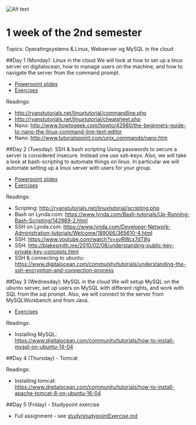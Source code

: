 ![Alt text](img/lotussm.png)
# 1 week of the 2nd semester
Topics: Operatingsystems & Linux, Webserver og MySQL in the cloud

##Day 1 (Monday): Linux in the cloud
We will look at how to set up a linux server on digitalocean, how to manage users on the machine, and how to navigate the server from the command prompt.

* [Powerpoint slides](slides/Day_1.pdf)
* [Exercises](study/day1exercises.md)

Readings:

* <http://ryanstutorials.net/linuxtutorial/commandline.php>
* <http://ryanstutorials.net/linuxtutorial/cheatsheet.php>
* Nano: <http://www.howtogeek.com/howto/42980/the-beginners-guide-to-nano-the-linux-command-line-text-editor>
* Nano: <http://www.tutorialspoint.com/unix_commands/nano.htm>


##Day 2 (Tuesday): SSH & bash scripting
Using passwords to secure a server is considered insecure. Instead one use ssh-keys.
Also, we will take a look at bash-scripting to automate things on linux. In particular we will automate setting up a linux server with users for your group.

* [Powerpoint slides](slides/Day_2.pdf)
* [Exercises](study/day2exercises.md)

Readings:

* Scripting: <http://ryanstutorials.net/linuxtutorial/scripting.php>
* Bash on Lynda.com: <https://www.lynda.com/Bash-tutorials/Up-Running-Bash-Scripting/142989-2.html>
* SSH on Lynda.com: <https://www.lynda.com/Developer-Network-Administration-tutorials/Welcome/189066/365610-4.html>
* SSH: <https://www.youtube.com/watch?v=svRWcx7dT8g>
* SSH: http://blakesmith.me/2010/02/08/understanding-public-key-private-key-concepts.html
* SSH & connecting to ubuntu: <https://www.digitalocean.com/community/tutorials/understanding-the-ssh-encryption-and-connection-process>

##Day 3 (Wednesday): MySQL in the cloud
We will setup MySQL on the ubunto server, set up users on MySQL with different rights, and work with SQL from the sql prompt. Also, we will connect to the server from MySQLWorkbench and from Java.

* [Exercises](study/day3exercises.md)

Readings:

* Installing MySQL: <https://www.digitalocean.com/community/tutorials/how-to-install-mysql-on-ubuntu-14-04>

##Day 4 (Thursday) - Tomcat

Readings:

* Installing tomcat: <https://www.digitalocean.com/community/tutorials/how-to-install-apache-tomcat-8-on-ubuntu-16-04>

##Day 5 (Friday) - Studypoint exercise

* Full assignment - see [study/studypointExercise.md](study/studypointExercise.md)


